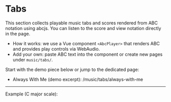 # Tabs

This section collects playable music tabs and scores rendered from ABC notation using abcjs. You can listen to the score and view notation directly in the page.

- How it works: we use a Vue component `<AbcPlayer>` that renders ABC and provides play controls via WebAudio.
- Add your own: paste ABC text into the component or create new pages under `music/tabs/`.

Start with the demo piece below or jump to the dedicated page:
- Always With Me (demo excerpt): /music/tabs/always-with-me

---

Example (C major scale):

<ClientOnly>
  <AbcPlayer :abc="`X:1\nT:C Major Scale Demo\nM:4/4\nL:1/8\nK:C\nC D E F | G A B c | c B A G | F E D C ||`" />
</ClientOnly>

